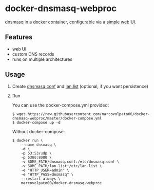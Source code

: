 # docker-dnsmasq-webproc

dnsmasq in a docker container, configurable via a [simple web UI](https://github.com/jpillora/webproc).

## Features
- web UI
- custom DNS records
- runs on multiple architectures

## Usage

1. Create [dnsmasq.conf](config/dnsmasq.conf) and [lan.list](config/lan.list) (optional, if you want persistence)

2. Run

    You can use the docker-compose.yml provided:
    ```
    $ wget https://raw.githubusercontent.com/marcovolpato00/docker-dnsmasq-webproc/master/docker-compose.yml
    $ docker-compose up -d
    ```

    Without docker-compose:
    ```
    $ docker run \
        --name dnsmasq \
        -d \
        -p 53:53/udp \
        -p 5380:8080 \
        -v SOME_PATH/dnsmasq.conf:/etc/dnsmasq.conf \
        -v SOME_PATH/lan.list:/etc/lan.list \
        -e "HTTP_USER=admin" \
        -e "HTTP_PASS=dnsmasq" \
        --restart always \
        marcovolpato00/docker-dnsmasq-webproc
    ```